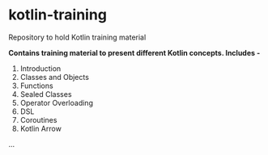 # kotlin-training
Repository to hold Kotlin training material

**Contains training material to present different Kotlin concepts. Includes -**
 1. Introduction
 2. Classes and Objects
 3. Functions
 4. Sealed Classes
 5. Operator Overloading
 6. DSL
 7. Coroutines
 8. Kotlin Arrow
 
 ...
